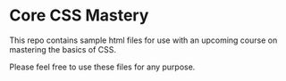 # Core CSS Mastery
 
This repo contains sample html files for use with an upcoming course on mastering the basics of CSS.

Please feel free to use these files for any purpose. 
